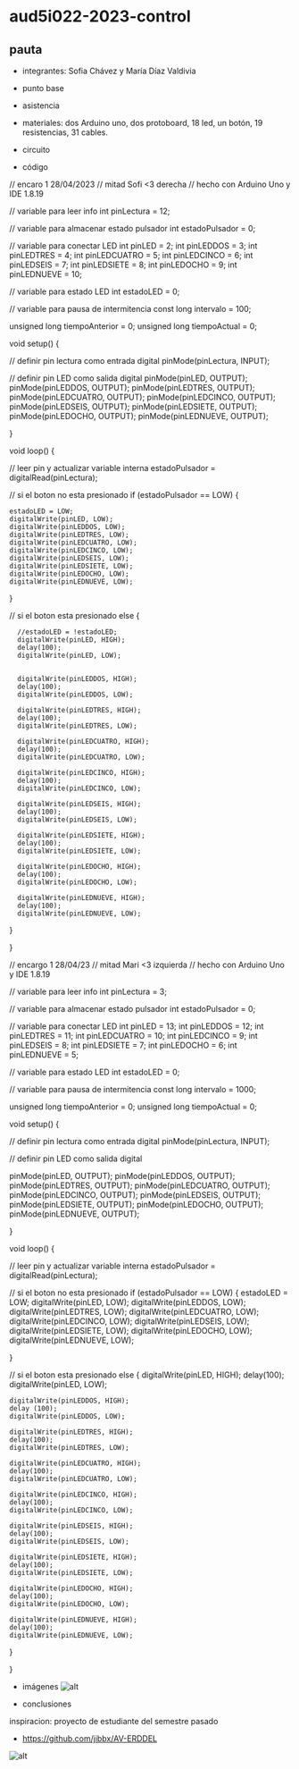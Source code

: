 # aud5i022-2023-control

## pauta

- integrantes: Sofia Chávez y María Díaz Valdivia
- punto base
- asistencia
- materiales: dos Arduino uno, dos protoboard, 18 led, un botón, 19 resistencias, 31 cables.
- circuito


- código

// encaro 1 28/04/2023
// mitad Sofi <3 derecha
// hecho con Arduino Uno y IDE 1.8.19

// variable para leer info
int pinLectura = 12;

// variable para almacenar estado pulsador
int estadoPulsador = 0;

// variable para conectar LED
int pinLED = 2;
int pinLEDDOS = 3;
int pinLEDTRES = 4;
int pinLEDCUATRO = 5;
int pinLEDCINCO = 6;
int pinLEDSEIS = 7;
int pinLEDSIETE = 8;
int pinLEDOCHO = 9;
int pinLEDNUEVE = 10;


// variable para estado LED
int estadoLED = 0;

// variable para pausa de intermitencia
const long intervalo = 100;

unsigned long tiempoAnterior = 0;
unsigned long tiempoActual = 0;

void setup() {

  // definir pin lectura como entrada digital
  pinMode(pinLectura, INPUT);

  // definir pin LED como salida digital
  pinMode(pinLED, OUTPUT);
  pinMode(pinLEDDOS, OUTPUT);
  pinMode(pinLEDTRES, OUTPUT);
  pinMode(pinLEDCUATRO, OUTPUT);
  pinMode(pinLEDCINCO, OUTPUT);
  pinMode(pinLEDSEIS, OUTPUT);
  pinMode(pinLEDSIETE, OUTPUT);
  pinMode(pinLEDOCHO, OUTPUT);
  pinMode(pinLEDNUEVE, OUTPUT);

}

void loop() {

  // leer pin y actualizar variable interna
  estadoPulsador = digitalRead(pinLectura);

  // si el boton no esta presionado
  if (estadoPulsador == LOW) {
  
    estadoLED = LOW;
    digitalWrite(pinLED, LOW);
    digitalWrite(pinLEDDOS, LOW);
    digitalWrite(pinLEDTRES, LOW);
    digitalWrite(pinLEDCUATRO, LOW);
    digitalWrite(pinLEDCINCO, LOW);
    digitalWrite(pinLEDSEIS, LOW);
    digitalWrite(pinLEDSIETE, LOW);
    digitalWrite(pinLEDOCHO, LOW);
    digitalWrite(pinLEDNUEVE, LOW);
    
  }

  // si el boton esta presionado
  else {

      //estadoLED = !estadoLED;
      digitalWrite(pinLED, HIGH);
      delay(100);
      digitalWrite(pinLED, LOW);


      digitalWrite(pinLEDDOS, HIGH);
      delay(100);
      digitalWrite(pinLEDDOS, LOW);

      digitalWrite(pinLEDTRES, HIGH);
      delay(100);
      digitalWrite(pinLEDTRES, LOW);

      digitalWrite(pinLEDCUATRO, HIGH);
      delay(100);
      digitalWrite(pinLEDCUATRO, LOW);

      digitalWrite(pinLEDCINCO, HIGH);
      delay(100);
      digitalWrite(pinLEDCINCO, LOW);

      digitalWrite(pinLEDSEIS, HIGH);
      delay(100);
      digitalWrite(pinLEDSEIS, LOW);
      
      digitalWrite(pinLEDSIETE, HIGH);
      delay(100);
      digitalWrite(pinLEDSIETE, LOW);

      digitalWrite(pinLEDOCHO, HIGH);
      delay(100);
      digitalWrite(pinLEDOCHO, LOW);

      digitalWrite(pinLEDNUEVE, HIGH);
      delay(100);
      digitalWrite(pinLEDNUEVE, LOW);


  }

}

// encargo 1 28/04/23
// mitad Mari <3 izquierda
// hecho con Arduino Uno y IDE 1.8.19

// variable para leer info
int pinLectura = 3;

// variable para almacenar estado pulsador
int estadoPulsador = 0;

// variable para conectar LED
int pinLED = 13;
int pinLEDDOS = 12;
int pinLEDTRES = 11;
int pinLEDCUATRO = 10;
int pinLEDCINCO = 9;
int pinLEDSEIS = 8;
int pinLEDSIETE = 7;
int pinLEDOCHO = 6;
int pinLEDNUEVE = 5;

// variable para estado LED
int estadoLED = 0;

// variable para pausa de intermitencia
const long intervalo = 1000;

unsigned long tiempoAnterior = 0;
unsigned long tiempoActual = 0;

void setup() {

  // definir pin lectura como entrada digital
  pinMode(pinLectura, INPUT);

  // definir pin LED como salida digital
 
  pinMode(pinLED, OUTPUT);
  pinMode(pinLEDDOS, OUTPUT);
  pinMode(pinLEDTRES, OUTPUT);
  pinMode(pinLEDCUATRO, OUTPUT);
  pinMode(pinLEDCINCO, OUTPUT);
  pinMode(pinLEDSEIS, OUTPUT);
  pinMode(pinLEDSIETE, OUTPUT);
  pinMode(pinLEDOCHO, OUTPUT);
  pinMode(pinLEDNUEVE, OUTPUT);

}

void loop() {

  // leer pin y actualizar variable interna
  estadoPulsador = digitalRead(pinLectura);

  // si el boton no esta presionado
  if
   (estadoPulsador == LOW) {
    estadoLED = LOW;
    digitalWrite(pinLED, LOW);
    digitalWrite(pinLEDDOS, LOW);
    digitalWrite(pinLEDTRES, LOW);
    digitalWrite(pinLEDCUATRO, LOW);
    digitalWrite(pinLEDCINCO, LOW);
    digitalWrite(pinLEDSEIS, LOW);
    digitalWrite(pinLEDSIETE, LOW);
    digitalWrite(pinLEDOCHO, LOW);
    digitalWrite(pinLEDNUEVE, LOW);
    
  }

  // si el boton esta presionado
   else {
    digitalWrite(pinLED, HIGH);
    delay(100);
   digitalWrite(pinLED, LOW);

    digitalWrite(pinLEDDOS, HIGH);
    delay (100);
    digitalWrite(pinLEDDOS, LOW);

    digitalWrite(pinLEDTRES, HIGH);
    delay(100);
    digitalWrite(pinLEDTRES, LOW);
    
    digitalWrite(pinLEDCUATRO, HIGH);
    delay(100);
    digitalWrite(pinLEDCUATRO, LOW);

    digitalWrite(pinLEDCINCO, HIGH);
    delay(100);
    digitalWrite(pinLEDCINCO, LOW);

    digitalWrite(pinLEDSEIS, HIGH);
    delay(100);
    digitalWrite(pinLEDSEIS, LOW);

    digitalWrite(pinLEDSIETE, HIGH);
    delay(100);
    digitalWrite(pinLEDSIETE, LOW);

    digitalWrite(pinLEDOCHO, HIGH);
    delay(100);
    digitalWrite(pinLEDOCHO, LOW);

    digitalWrite(pinLEDNUEVE, HIGH);
    delay(100);
    digitalWrite(pinLEDNUEVE, LOW);

  }

}

- imágenes
![alt](imagen_bonita.jpg)


- conclusiones

inspiracion: proyecto de estudiante del semestre pasado

* https://github.com/jibbx/AV-ERDDEL

![alt](foto.jpg "foto en clases")
